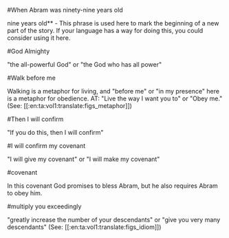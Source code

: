 #When Abram was ninety-nine years old

nine years old** - This phrase is used here to mark the beginning of a new part of the story. If your language has a way for doing this, you could consider using it here.

#God Almighty

"the all-powerful God" or "the God who has all power"

#Walk before me

Walking is a metaphor for living, and "before me" or "in my presence" here is a metaphor for obedience. AT: "Live the way I want you to" or "Obey me." (See: [[:en:ta:vol1:translate:figs_metaphor]])

#Then I will confirm

"If you do this, then I will confirm"

#I will confirm my covenant

"I will give my covenant" or "I will make my covenant"

#covenant

In this covenant God promises to bless Abram, but he also requires Abram to obey him.

#multiply you exceedingly

"greatly increase the number of your descendants" or "give you very many descendants" (See: [[:en:ta:vol1:translate:figs_idiom]])